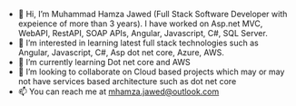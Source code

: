 - 👋 Hi, I’m Muhammad Hamza Jawed (Full Stack Software Developer with expeience of more than 3 years). I have worked on Asp.net MVC, WebAPI, RestAPI, SOAP APIs, Angular, Javascript, C#, SQL Server. 
- 👀 I’m interested in learning latest full stack technologies such as Angular, Javascript, C#, Asp dot net core, Azure, AWS.
- 🌱 I’m currently learning Dot net core and AWS
- 💞️ I’m looking to collaborate on Cloud based projects which may or may not have services based architecture such as dot net core
- 📫 You can reach me at mhamza.jawed@outlook.com

<!---
hamxa001/hamxa001 is a ✨ special ✨ repository because its `README.md` (this file) appears on your GitHub profile.
You can click the Preview link to take a look at your changes.
--->
